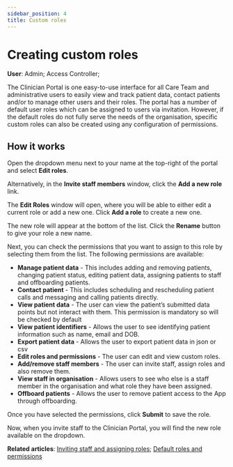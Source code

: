 ```yaml
---
sidebar_position: 4
title: Custom roles
---
```

# Creating custom roles
**User**: Admin; Access Controller; 

The Clinician Portal is one easy-to-use interface for all Care Team and administrative users to easily view and track patient data, contact patients and/or to manage other users and their roles. The portal has a number of default user roles which can be assigned to users via invitation. However, if the default roles do not fully serve the needs of the organisation, specific custom roles can also be created using any configuration of permissions.
## How it works
Open the dropdown menu next to your name at the top-right of the portal and select **Edit roles**.

Alternatively, in the **Invite staff members** window, click the **Add a new role** link.

The **Edit Roles** window will open, where you will be able to either edit a current role or add a new one. Click **Add a role** to create a new one.

The new role will appear at the bottom of the list. Click the **Rename** button to give your role a new name.

Next, you can check the permissions that you want to assign to this role by selecting them from the list. The following permissions are available: 
- **Manage patient data** - This includes adding and removing patients, changing patient status, editing patient data, assigning patients to staff and offboarding patients.
- **Contact patient** - This includes scheduling and rescheduling patient calls and messaging and calling patients directly.
- **View patient data** - The user can view the patient’s submitted data points but not interact with them. This permission is mandatory so will be checked by default
- **View patient identifiers** - Allows the user to see identifying patient information such as name, email and DOB.
- **Export patient data** - Allows the user to export patient data in json or csv
- **Edit roles and permissions** - The user can edit and view custom roles.
- **Add/remove staff members** - The user can invite staff, assign roles and also remove them.
- **View staff in organisation** - Allows users to see who else is a staff member in the organisation and what role they have been assigned.
- **Offboard patients** - Allows the user to remove patient access to the App through offboarding.

Once you have selected the permissions, click **Submit** to save the role.

Now, when you invite staff to the Clinician Portal, you will find the new role available on the dropdown.

**Related articles**: [Inviting staff and assigning roles](https://github.com/huma-engineering/huma-docs/blob/e6474f6da4a97f0f11773b46b4480c2843759fe9/data-collection/Clinician%20Portal/Roles%20and%20Permissions/Inviting%20staff%20and%20assigning%20roles.md); [Default roles and permissions](https://github.com/huma-engineering/huma-docs/blob/e6474f6da4a97f0f11773b46b4480c2843759fe9/data-collection/Clinician%20Portal/Roles%20and%20Permissions/Default%20roles%20and%20permissions.md)

